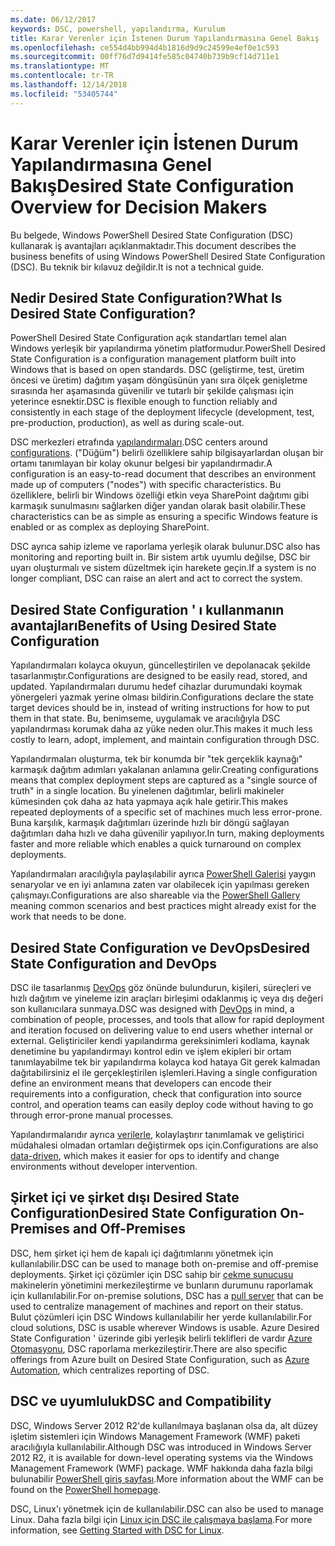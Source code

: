 ```yaml
---
ms.date: 06/12/2017
keywords: DSC, powershell, yapılandırma, Kurulum
title: Karar Verenler için İstenen Durum Yapılandırmasına Genel Bakış
ms.openlocfilehash: ce554d4bb994d4b1816d9d9c24599e4ef0e1c593
ms.sourcegitcommit: 00ff76d7d9414fe585c04740b739b9cf14d711e1
ms.translationtype: MT
ms.contentlocale: tr-TR
ms.lasthandoff: 12/14/2018
ms.locfileid: "53405744"
---
```

# <a name="desired-state-configuration-overview-for-decision-makers"></a><span data-ttu-id="e5105-103">Karar Verenler için İstenen Durum Yapılandırmasına Genel Bakış</span><span class="sxs-lookup"><span data-stu-id="e5105-103">Desired State Configuration Overview for Decision Makers</span></span>

<span data-ttu-id="e5105-104">Bu belgede, Windows PowerShell Desired State Configuration (DSC) kullanarak iş avantajları açıklanmaktadır.</span><span class="sxs-lookup"><span data-stu-id="e5105-104">This document describes the business benefits of using Windows PowerShell Desired State Configuration (DSC).</span></span> <span data-ttu-id="e5105-105">Bu teknik bir kılavuz değildir.</span><span class="sxs-lookup"><span data-stu-id="e5105-105">It is not a technical guide.</span></span>

## <a name="what-is-desired-state-configuration"></a><span data-ttu-id="e5105-106">Nedir Desired State Configuration?</span><span class="sxs-lookup"><span data-stu-id="e5105-106">What Is Desired State Configuration?</span></span>

<span data-ttu-id="e5105-107">PowerShell Desired State Configuration açık standartları temel alan Windows yerleşik bir yapılandırma yönetim platformudur.</span><span class="sxs-lookup"><span data-stu-id="e5105-107">PowerShell Desired State Configuration is a configuration management platform built into Windows that is based on open standards.</span></span> <span data-ttu-id="e5105-108">DSC (geliştirme, test, üretim öncesi ve üretim) dağıtım yaşam döngüsünün yanı sıra ölçek genişletme sırasında her aşamasında güvenilir ve tutarlı bir şekilde çalışması için yeterince esnektir.</span><span class="sxs-lookup"><span data-stu-id="e5105-108">DSC is flexible enough to function reliably and consistently in each stage of the deployment lifecycle (development, test, pre-production, production), as well as during scale-out.</span></span>

<span data-ttu-id="e5105-109">DSC merkezleri etrafında [yapılandırmaları](../configurations/configurations.md).</span><span class="sxs-lookup"><span data-stu-id="e5105-109">DSC centers around [configurations](../configurations/configurations.md).</span></span>
<span data-ttu-id="e5105-110">("Düğüm") belirli özelliklere sahip bilgisayarlardan oluşan bir ortamı tanımlayan bir kolay okunur belgesi bir yapılandırmadır.</span><span class="sxs-lookup"><span data-stu-id="e5105-110">A configuration is an easy-to-read document that describes an environment made up of computers ("nodes") with specific characteristics.</span></span>
<span data-ttu-id="e5105-111">Bu özelliklere, belirli bir Windows özelliği etkin veya SharePoint dağıtımı gibi karmaşık sunulmasını sağlarken diğer yandan olarak basit olabilir.</span><span class="sxs-lookup"><span data-stu-id="e5105-111">These characteristics can be as simple as ensuring a specific Windows feature is enabled or as complex as deploying SharePoint.</span></span>

<span data-ttu-id="e5105-112">DSC ayrıca sahip izleme ve raporlama yerleşik olarak bulunur.</span><span class="sxs-lookup"><span data-stu-id="e5105-112">DSC also has monitoring and reporting built in.</span></span>
<span data-ttu-id="e5105-113">Bir sistem artık uyumlu değilse, DSC bir uyarı oluşturmalı ve sistem düzeltmek için harekete geçin.</span><span class="sxs-lookup"><span data-stu-id="e5105-113">If a system is no longer compliant, DSC can raise an alert and act to correct the system.</span></span>

## <a name="benefits-of-using-desired-state-configuration"></a><span data-ttu-id="e5105-114">Desired State Configuration ' ı kullanmanın avantajları</span><span class="sxs-lookup"><span data-stu-id="e5105-114">Benefits of Using Desired State Configuration</span></span>

<span data-ttu-id="e5105-115">Yapılandırmaları kolayca okuyun, güncelleştirilen ve depolanacak şekilde tasarlanmıştır.</span><span class="sxs-lookup"><span data-stu-id="e5105-115">Configurations are designed to be easily read, stored, and updated.</span></span>
<span data-ttu-id="e5105-116">Yapılandırmaları durumu hedef cihazlar durumundaki koymak yönergeleri yazmak yerine olması bildirin.</span><span class="sxs-lookup"><span data-stu-id="e5105-116">Configurations declare the state target devices should be in, instead of writing instructions for how to put them in that state.</span></span>
<span data-ttu-id="e5105-117">Bu, benimseme, uygulamak ve aracılığıyla DSC yapılandırması korumak daha az yüke neden olur.</span><span class="sxs-lookup"><span data-stu-id="e5105-117">This makes it much less costly to learn, adopt, implement, and maintain configuration through DSC.</span></span>

<span data-ttu-id="e5105-118">Yapılandırmaları oluşturma, tek bir konumda bir "tek gerçeklik kaynağı" karmaşık dağıtım adımları yakalanan anlamına gelir.</span><span class="sxs-lookup"><span data-stu-id="e5105-118">Creating configurations means that complex deployment steps are captured as a "single source of truth" in a single location.</span></span>
<span data-ttu-id="e5105-119">Bu yinelenen dağıtımlar, belirli makineler kümesinden çok daha az hata yapmaya açık hale getirir.</span><span class="sxs-lookup"><span data-stu-id="e5105-119">This makes repeated deployments of a specific set of machines much less error-prone.</span></span>
<span data-ttu-id="e5105-120">Buna karşılık, karmaşık dağıtımları üzerinde hızlı bir döngü sağlayan dağıtımları daha hızlı ve daha güvenilir yapılıyor.</span><span class="sxs-lookup"><span data-stu-id="e5105-120">In turn, making deployments faster and more reliable which enables a quick turnaround on complex deployments.</span></span>

<span data-ttu-id="e5105-121">Yapılandırmaları aracılığıyla paylaşılabilir ayrıca [PowerShell Galerisi](https://powershellgallery.com) yaygın senaryolar ve en iyi anlamına zaten var olabilecek için yapılması gereken çalışmayı.</span><span class="sxs-lookup"><span data-stu-id="e5105-121">Configurations are also shareable via the [PowerShell Gallery](https://powershellgallery.com) meaning common scenarios and best practices might already exist for the work that needs to be done.</span></span>


## <a name="desired-state-configuration-and-devops"></a><span data-ttu-id="e5105-122">Desired State Configuration ve DevOps</span><span class="sxs-lookup"><span data-stu-id="e5105-122">Desired State Configuration and DevOps</span></span>

<span data-ttu-id="e5105-123">DSC ile tasarlanmış [DevOps](http://blogs.technet.com/b/ashleymcglone/archive/2015/11/20/devops-for-n00bs-ie-windows-people.aspx) göz önünde bulundurun, kişileri, süreçleri ve hızlı dağıtım ve yineleme izin araçları birleşimi odaklanmış iç veya dış değeri son kullanıcılara sunmaya.</span><span class="sxs-lookup"><span data-stu-id="e5105-123">DSC was designed with [DevOps](http://blogs.technet.com/b/ashleymcglone/archive/2015/11/20/devops-for-n00bs-ie-windows-people.aspx) in mind, a combination of people, processes, and tools that allow for rapid deployment and iteration focused on delivering value to end users whether internal or external.</span></span>
<span data-ttu-id="e5105-124">Geliştiriciler kendi yapılandırma gereksinimleri kodlama, kaynak denetimine bu yapılandırmayı kontrol edin ve işlem ekipleri bir ortam tanımlayabilme tek bir yapılandırma kolayca kod hataya Git gerek kalmadan dağıtabilirsiniz el ile gerçekleştirilen işlemleri.</span><span class="sxs-lookup"><span data-stu-id="e5105-124">Having a single configuration define an environment means that developers can encode their requirements into a configuration, check that configuration into source control, and operation teams can easily deploy code without having to go through error-prone manual processes.</span></span>

<span data-ttu-id="e5105-125">Yapılandırmalarıdır ayrıca [verilerle](../configurations/configData.md), kolaylaştırır tanımlamak ve geliştirici müdahalesi olmadan ortamları değiştirmek ops için.</span><span class="sxs-lookup"><span data-stu-id="e5105-125">Configurations are also [data-driven](../configurations/configData.md), which makes it easier for ops to identify and change environments without developer intervention.</span></span>

## <a name="desired-state-configuration-on-premises-and-off-premises"></a><span data-ttu-id="e5105-126">Şirket içi ve şirket dışı Desired State Configuration</span><span class="sxs-lookup"><span data-stu-id="e5105-126">Desired State Configuration On-Premises and Off-Premises</span></span>
<span data-ttu-id="e5105-127">DSC, hem şirket içi hem de kapalı içi dağıtımlarını yönetmek için kullanılabilir.</span><span class="sxs-lookup"><span data-stu-id="e5105-127">DSC can be used to manage both on-premise and off-premise deployments.</span></span>
<span data-ttu-id="e5105-128">Şirket içi çözümler için DSC sahip bir [çekme sunucusu](../pull-server/pullServer.md) makinelerin yönetimini merkezileştirme ve bunların durumunu raporlamak için kullanılabilir.</span><span class="sxs-lookup"><span data-stu-id="e5105-128">For on-premise solutions, DSC has a [pull server](../pull-server/pullServer.md) that can be used to centralize management of machines and report on their status.</span></span>
<span data-ttu-id="e5105-129">Bulut çözümleri için DSC Windows kullanılabilir her yerde kullanılabilir.</span><span class="sxs-lookup"><span data-stu-id="e5105-129">For cloud solutions, DSC is usable wherever Windows is usable.</span></span>
<span data-ttu-id="e5105-130">Azure Desired State Configuration ' üzerinde gibi yerleşik belirli teklifleri de vardır [Azure Otomasyonu](https://azure.microsoft.com/en-us/documentation/services/automation/), DSC raporlama merkezileştirir.</span><span class="sxs-lookup"><span data-stu-id="e5105-130">There are also specific offerings from Azure built on Desired State Configuration, such as [Azure Automation](https://azure.microsoft.com/en-us/documentation/services/automation/), which centralizes reporting of DSC.</span></span>

## <a name="dsc-and-compatibility"></a><span data-ttu-id="e5105-131">DSC ve uyumluluk</span><span class="sxs-lookup"><span data-stu-id="e5105-131">DSC and Compatibility</span></span>

<span data-ttu-id="e5105-132">DSC, Windows Server 2012 R2'de kullanılmaya başlanan olsa da, alt düzey işletim sistemleri için Windows Management Framework (WMF) paketi aracılığıyla kullanılabilir.</span><span class="sxs-lookup"><span data-stu-id="e5105-132">Although DSC was introduced in Windows Server 2012 R2, it is available for down-level operating systems via the Windows Management Framework (WMF) package.</span></span>
<span data-ttu-id="e5105-133">WMF hakkında daha fazla bilgi bulunabilir [PowerShell giriş sayfası](/powershell/).</span><span class="sxs-lookup"><span data-stu-id="e5105-133">More information about the WMF can be found on the [PowerShell homepage](/powershell/).</span></span>

<span data-ttu-id="e5105-134">DSC, Linux'ı yönetmek için de kullanılabilir.</span><span class="sxs-lookup"><span data-stu-id="e5105-134">DSC can also be used to manage Linux.</span></span> <span data-ttu-id="e5105-135">Daha fazla bilgi için [Linux için DSC ile çalışmaya başlama](../getting-started/lnxGettingStarted.md).</span><span class="sxs-lookup"><span data-stu-id="e5105-135">For more information, see [Getting Started with DSC for Linux](../getting-started/lnxGettingStarted.md).</span></span>
